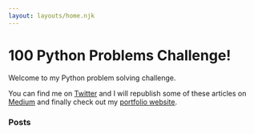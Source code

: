 ```yaml
---
layout: layouts/home.njk
---
```


<div class="illo-container">
  <!-- <img src="../public/text_analysis_picture.jpg" class="illustration" style="align: right" alt="Blog Picture!"> -->
</div>

# 100 Python Problems Challenge!

Welcome to my Python problem solving challenge.

You can find me on [Twitter](https://twitter.com/sunny_codes) and I will republish some of these articles on [Medium](https://medium.com/@sunny_codes) and finally check out my [portfolio website](https://sunnywebapp.com/).

### Posts
